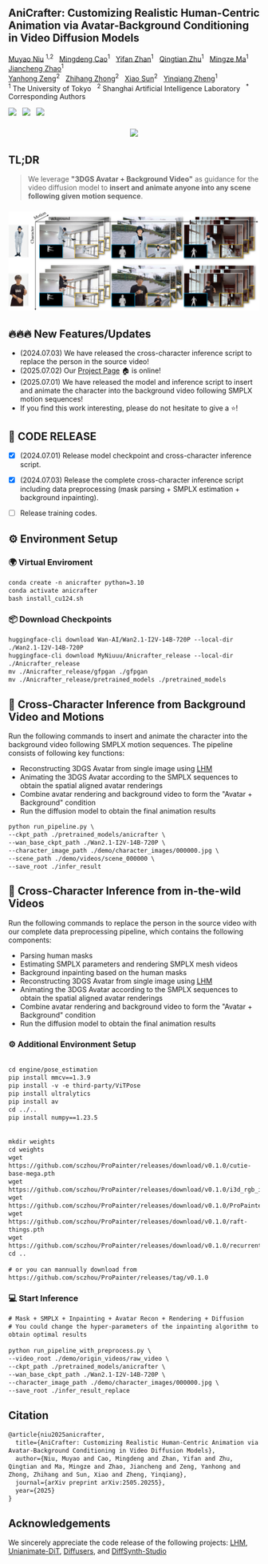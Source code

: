 

  <h2>AniCrafter: Customizing Realistic Human-Centric Animation via Avatar-Background Conditioning in Video Diffusion Models </h2>
<div>
    <a href='https://myniuuu.github.io/' target='_blank'>Muyao Niu</a> <sup>1,2</sup> &nbsp;
    <a href='https://github.com/ljzycmd' target='_blank'>Mingdeng Cao</a><sup>1</sup> &nbsp;
    <a href='https://yifever20002.github.io/' target='_blank'>Yifan Zhan</a><sup>1</sup> &nbsp;
    <a href='https://qtzhu.me/' target='_blank'>Qingtian Zhu</a><sup>1</sup> &nbsp; 
    <a href='https://github.com/mm2319' target='_blank'>Mingze Ma</a><sup>1</sup> &nbsp;
    <a href='https://github.com/zhaojiancheng007' target='_blank'>Jiancheng Zhao</a><sup>1</sup> &nbsp; 
<div>
<div>
    <a href='https://zengyh1900.github.io/' target='_blank'>Yanhong Zeng</a><sup>2</sup> &nbsp; 
    <a href='https://zzh-tech.github.io/' target='_blank'>Zhihang Zhong</a><sup>2</sup> &nbsp; 
    <a href='https://jimmysuen.github.io/' target='_blank'>Xiao Sun</a><sup>2</sup> &nbsp; 
    <a href='https://scholar.google.com/citations?user=JD-5DKcAAAAJ&hl=en' target='_blank'>Yinqiang Zheng</a><sup>1</sup> &nbsp; 
</div>
<div>
    <sup>1</sup> The University of Tokyo &nbsp; <sup>2</sup> Shanghai Artificial Intelligence Laboratory &nbsp; <sup>*</sup> Corresponding Authors &nbsp; 
</div>



<a href='https://arxiv.org/abs/2505.20255'><img src='https://img.shields.io/badge/ArXiv-PDF-red'></a> &nbsp; <a href='https://myniuuu.github.io/AniCrafter'><img src='https://img.shields.io/badge/Project-Page-Green'></a> &nbsp; <a href='https://huggingface.co/MyNiuuu/Anicrafter_release'><img src='https://img.shields.io/badge/🤗 HuggingFace-AniCrafter-yellow'></a>



<div align="center">
  <h3>
    <img src="assets/caixukun_1080p.gif"/>
  </h3>
</div>



## TL;DR

> We leverage **"3DGS Avatar + Background Video"** as guidance for the video diffusion model to **insert and animate anyone into any scene following given motion sequence**.

<div align="center">
  <h3>
    <img src="assets/teaser_small.jpg"/>
  </h3>
</div>


<!-- <table align="center">
  <tr>
    <td align="center" width="13%">
      <img src="assets/character_image/000000.jpg"/>
      <br />
    </td>
    <td align="center" width="29%">
      <img src="assets/demo_videos/0.gif"/>
      <br />
    </td>
    <td align="center" width="29%">
      <img src="assets/demo_videos/1.gif"/>
      <br />
    </td>
    <td align="center" width="29%">
      <img src="assets/demo_videos/2.gif"/>
      <br />
    </td>
  </tr>
</table> -->



<!-- <table align="center">
  <tr>
    <td align="center" width="13%">
      <img src="assets/character_image/000001.jpg"/>
      <br />
    </td>
    <td align="center" width="29%">
      <img src="assets/demo_videos/3.gif"/>
      <br />
    </td>
    <td align="center" width="29%">
      <img src="assets/demo_videos/4.gif"/>
      <br />
    </td>
    <td align="center" width="29%">
      <img src="assets/demo_videos/5.gif"/>
      <br />
    </td>
  </tr>
</table> -->




## 🔥🔥🔥 New Features/Updates

- (2024.07.03) We have released the cross-character inference script to replace the person in the source video!
- (2025.07.02) Our [Project Page](https://myniuuu.github.io/AniCrafter) 🏠 is online!
- (2025.07.01) We have released the model and inference script to insert and animate the character into the background video following SMPLX motion sequences! 
- If you find this work interesting, please do not hesitate to give a ⭐!



## 📰 CODE RELEASE

- [x] (2024.07.01) Release model checkpoint and cross-character inference script.
- [x] (2024.07.03) Release the complete cross-character inference script including data preprocessing (mask parsing + SMPLX estimation + background inpainting).
- [ ] Release training codes.


## ⚙️ Environment Setup

### 🌍 Virtual Enviroment

```
conda create -n anicrafter python=3.10
conda activate anicrafter
bash install_cu124.sh
```


### 📦 Download Checkpoints

```
huggingface-cli download Wan-AI/Wan2.1-I2V-14B-720P --local-dir ./Wan2.1-I2V-14B-720P
huggingface-cli download MyNiuuu/Anicrafter_release --local-dir ./Anicrafter_release
mv ./Anicrafter_release/gfpgan ./gfpgan
mv ./Anicrafter_release/pretrained_models ./pretrained_models
```


## 🏃 Cross-Character Inference from Background Video and Motions

Run the following commands to insert and animate the character into the background video following SMPLX motion sequences. The pipeline consists of following key functions:
- Reconstructing 3DGS Avatar from single image using [LHM](https://github.com/aigc3d/LHM)
- Animating the 3DGS Avatar according to the SMPLX sequences to obtain the spatial aligned avatar renderings
- Combine avatar rendering and background video to form the "Avatar + Background" condition
- Run the diffusion model to obtain the final animation results 

```
python run_pipeline.py \
--ckpt_path ./pretrained_models/anicrafter \
--wan_base_ckpt_path ./Wan2.1-I2V-14B-720P \
--character_image_path ./demo/character_images/000000.jpg \
--scene_path ./demo/videos/scene_000000 \
--save_root ./infer_result
```



## 🏃 Cross-Character Inference from in-the-wild Videos 
Run the following commands to replace the person in the source video with our complete data preprocessing pipeline, which contains the following components:

- Parsing human masks
- Estimating SMPLX parameters and rendering SMPLX mesh videos
- Background inpainting based on the human masks
- Reconstructing 3DGS Avatar from single image using [LHM](https://github.com/aigc3d/LHM)
- Animating the 3DGS Avatar according to the SMPLX sequences to obtain the spatial aligned avatar renderings
- Combine avatar rendering and background video to form the "Avatar + Background" condition
- Run the diffusion model to obtain the final animation results 


### ⚙️ Additional Environment Setup

```

cd engine/pose_estimation
pip install mmcv==1.3.9
pip install -v -e third-party/ViTPose
pip install ultralytics
pip install av
cd ../..
pip install numpy==1.23.5


mkdir weights
cd weights
wget https://github.com/sczhou/ProPainter/releases/download/v0.1.0/cutie-base-mega.pth
wget https://github.com/sczhou/ProPainter/releases/download/v0.1.0/i3d_rgb_imagenet.pt
wget https://github.com/sczhou/ProPainter/releases/download/v0.1.0/ProPainter.pth
wget https://github.com/sczhou/ProPainter/releases/download/v0.1.0/raft-things.pth
wget https://github.com/sczhou/ProPainter/releases/download/v0.1.0/recurrent_flow_completion.pth
cd ..

# or you can mannually download from https://github.com/sczhou/ProPainter/releases/tag/v0.1.0
```

### 💻 Start Inference

```
# Mask + SMPLX + Inpainting + Avatar Recon + Rendering + Diffusion
# You could change the hyper-parameters of the inpainting algorithm to obtain optimal results

python run_pipeline_with_preprocess.py \
--video_root ./demo/origin_videos/raw_video \
--ckpt_path ./pretrained_models/anicrafter \
--wan_base_ckpt_path ./Wan2.1-I2V-14B-720P \
--character_image_path ./demo/character_images/000000.jpg \
--save_root ./infer_result_replace
```


## Citation
```
@article{niu2025anicrafter,
  title={AniCrafter: Customizing Realistic Human-Centric Animation via Avatar-Background Conditioning in Video Diffusion Models},
  author={Niu, Muyao and Cao, Mingdeng and Zhan, Yifan and Zhu, Qingtian and Ma, Mingze and Zhao, Jiancheng and Zeng, Yanhong and Zhong, Zhihang and Sun, Xiao and Zheng, Yinqiang},
  journal={arXiv preprint arXiv:2505.20255},
  year={2025}
}
```

## Acknowledgements
We sincerely appreciate the code release of the following projects: [LHM](https://github.com/aigc3d/LHM), [Unianimate-DiT](https://github.com/ali-vilab/UniAnimate-DiT), [Diffusers](https://github.com/huggingface/diffusers), and [DiffSynth-Studio](https://github.com/modelscope/DiffSynth-Studio)
